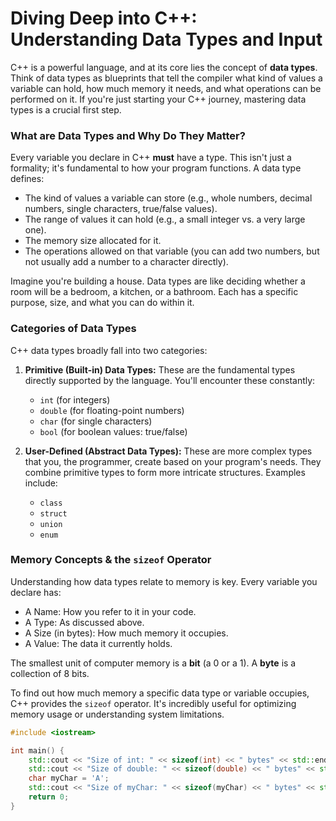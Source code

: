 # Diving Deep into C++: Understanding Data Types and Input

C++ is a powerful language, and at its core lies the concept of **data types**. Think of data types as blueprints that tell the compiler what kind of values a variable can hold, how much memory it needs, and what operations can be performed on it. If you're just starting your C++ journey, mastering data types is a crucial first step.

### What are Data Types and Why Do They Matter?

Every variable you declare in C++ **must** have a type. This isn't just a formality; it's fundamental to how your program functions. A data type defines:

- The kind of values a variable can store (e.g., whole numbers, decimal numbers, single characters, true/false values).
- The range of values it can hold (e.g., a small integer vs. a very large one).
- The memory size allocated for it.
- The operations allowed on that variable (you can add two numbers, but not usually add a number to a character directly).

Imagine you're building a house. Data types are like deciding whether a room will be a bedroom, a kitchen, or a bathroom. Each has a specific purpose, size, and what you can do within it.

### Categories of Data Types

C++ data types broadly fall into two categories:

1. **Primitive (Built-in) Data Types:** These are the fundamental types directly supported by the language. You'll encounter these constantly:
   - `int` (for integers)
   - `double` (for floating-point numbers)
   - `char` (for single characters)
   - `bool` (for boolean values: true/false)

2. **User-Defined (Abstract Data Types):** These are more complex types that you, the programmer, create based on your program's needs. They combine primitive types to form more intricate structures. Examples include:
   - `class`
   - `struct`
   - `union`
   - `enum`

### Memory Concepts & the `sizeof` Operator

Understanding how data types relate to memory is key. Every variable you declare has:

- A Name: How you refer to it in your code.
- A Type: As discussed above.
- A Size (in bytes): How much memory it occupies.
- A Value: The data it currently holds.

The smallest unit of computer memory is a **bit** (a 0 or a 1). A **byte** is a collection of 8 bits.

To find out how much memory a specific data type or variable occupies, C++ provides the `sizeof` operator. It's incredibly useful for optimizing memory usage or understanding system limitations.

```cpp
#include <iostream>

int main() {
    std::cout << "Size of int: " << sizeof(int) << " bytes" << std::endl;
    std::cout << "Size of double: " << sizeof(double) << " bytes" << std::endl;
    char myChar = 'A';
    std::cout << "Size of myChar: " << sizeof(myChar) << " bytes" << std::endl;
    return 0;
}
```